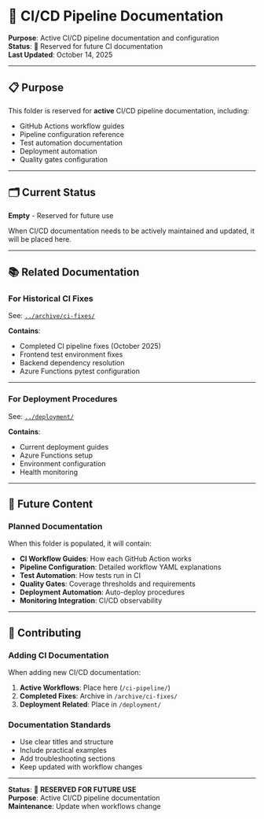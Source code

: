 # 🔄 CI/CD Pipeline Documentation

**Purpose**: Active CI/CD pipeline documentation and configuration  
**Status**: 📝 Reserved for future CI documentation  
**Last Updated**: October 14, 2025

---

## 📋 Purpose

This folder is reserved for **active** CI/CD pipeline documentation, including:

- GitHub Actions workflow guides
- Pipeline configuration reference
- Test automation documentation
- Deployment automation
- Quality gates configuration

---

## 🗂️ Current Status

**Empty** - Reserved for future use

When CI/CD documentation needs to be actively maintained and updated, it will be placed here.

---

## 📚 Related Documentation

### For Historical CI Fixes

See: [`../archive/ci-fixes/`](../archive/ci-fixes/)

**Contains**:

- Completed CI pipeline fixes (October 2025)
- Frontend test environment fixes
- Backend dependency resolution
- Azure Functions pytest configuration

---

### For Deployment Procedures

See: [`../deployment/`](../deployment/)

**Contains**:

- Current deployment guides
- Azure Functions setup
- Environment configuration
- Health monitoring

---

## 🎯 Future Content

### Planned Documentation

When this folder is populated, it will contain:

- **CI Workflow Guides**: How each GitHub Action works
- **Pipeline Configuration**: Detailed workflow YAML explanations
- **Test Automation**: How tests run in CI
- **Quality Gates**: Coverage thresholds and requirements
- **Deployment Automation**: Auto-deploy procedures
- **Monitoring Integration**: CI/CD observability

---

## 📝 Contributing

### Adding CI Documentation

When adding new CI/CD documentation:

1. **Active Workflows**: Place here (`/ci-pipeline/`)
2. **Completed Fixes**: Archive in `/archive/ci-fixes/`
3. **Deployment Related**: Place in `/deployment/`

### Documentation Standards

- Use clear titles and structure
- Include practical examples
- Add troubleshooting sections
- Keep updated with workflow changes

---

**Status**: 📝 **RESERVED FOR FUTURE USE**  
**Purpose**: Active CI/CD pipeline documentation  
**Maintenance**: Update when workflows change
